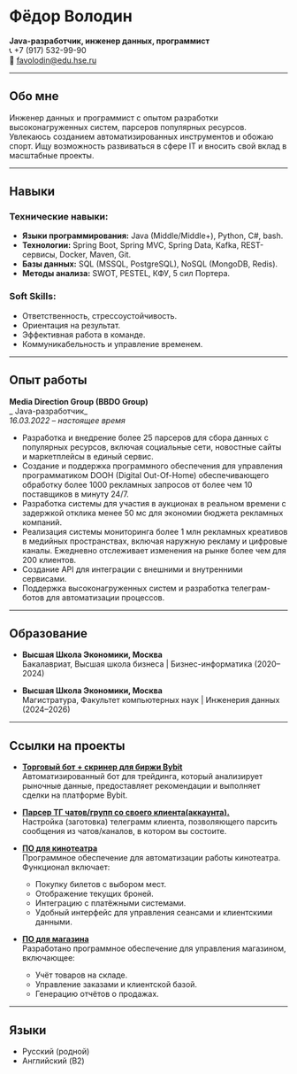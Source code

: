 # Фёдор Володин
**Java-разработчик, инженер данных, программист**  
📞 +7 (917) 532-99-90  
📧 favolodin@edu.hse.ru

---

## Обо мне
Инженер данных и программист с опытом разработки высоконагруженных систем, парсеров популярных ресурсов. Увлекаюсь созданием автоматизированных инструментов и обожаю спорт. Ищу возможность развиваться в сфере IT и вносить свой вклад в масштабные проекты.

---

## Навыки
### Технические навыки:
- **Языки программирования:** Java (Middle/Middle+), Python, C#, bash.
- **Технологии:** Spring Boot, Spring MVC, Spring Data, Kafka, REST-сервисы, Docker, Maven, Git.
- **Базы данных:** SQL (MSSQL, PostgreSQL), NoSQL (MongoDB, Redis).
- **Методы анализа:** SWOT, PESTEL, КФУ, 5 сил Портера.

### Soft Skills:
- Ответственность, стрессоустойчивость.
- Ориентация на результат.
- Эффективная работа в команде.
- Коммуникабельность и управление временем.

---

## Опыт работы
**Media Direction Group (BBDO Group)**  
_ Java-разработчик_  
*16.03.2022 – настоящее время*

- Разработка и внедрение более 25 парсеров для сбора данных с популярных ресурсов, включая социальные сети, новостные сайты и маркетплейсы в единый сервис.
- Создание и поддержка программного обеспечения для управления программатиком DOOH (Digital Out-Of-Home) обеспечивающего обработку более 1000 рекламных запросов от более чем 10 поставщиков в минуту 24/7.
- Разработка системы для участия в аукционах в реальном времени с задержкой отклика менее 50 мс для экономии бюджета рекламных компаний.
- Реализация системы мониторинга более 1 млн рекламных креативов в медийных пространствах, включая наружную рекламу и цифровые каналы. Ежедневно отслеживает изменения на рынке более чем для 200 клиентов.
- Создание API для интеграции с внешними и внутренними сервисами.
- Поддержка высоконагруженных систем и разработка телеграм-ботов для автоматизации процессов.

---

## Образование
- **Высшая Школа Экономики, Москва**  
  Бакалавриат, Высшая школа бизнеса | Бизнес-информатика (2020–2024)  

- **Высшая Школа Экономики, Москва**  
  Магистратура, Факультет компьютерных наук | Инженерия данных (2024–2026)  

---

## Ссылки на проекты
- **[Торговый бот + скринер для биржи Bybit](https://github.com/FeVoll/bybitAutoTrader)**  
  Автоматизированный бот для трейдинга, который анализирует рыночные данные, предоставляет рекомендации и выполняет сделки на платформе Bybit.

- **[Парсер ТГ чатов/групп со своего клиента(аккаунта).](https://github.com/FeVoll/tgListener)**  
  Настройка (заготовка) телеграмм клиента, позволяющего парсить сообщения из чатов/каналов, в котором вы состоите. 

- **[ПО для кинотеатра](https://github.com/FeVoll/C-HSECinema)**  
  Программное обеспечение для автоматизации работы кинотеатра. Функционал включает:
  - Покупку билетов с выбором мест.
  - Отображение текущих броней.
  - Интеграцию с платёжными системами.
  - Удобный интерфейс для управления сеансами и клиентскими данными.

- **[ПО для магазина](https://github.com/FeVoll/HSEShop)**  
  Разработано программное обеспечение для управления магазином, включающее:
  - Учёт товаров на складе.
  - Управление заказами и клиентской базой.
  - Генерацию отчётов о продажах.

---

## Языки
- Русский (родной)
- Английский (B2)
